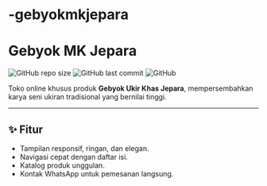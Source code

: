# -gebyokmkjepara
# Gebyok MK Jepara

![GitHub repo size](https://img.shields.io/github/repo-size/username/gebyok-mk-jepara)
![GitHub last commit](https://img.shields.io/github/last-commit/username/gebyok-mk-jepara)
![GitHub](https://img.shields.io/github/license/username/gebyok-mk-jepara)

Toko online khusus produk **Gebyok Ukir Khas Jepara**, mempersembahkan karya seni ukiran tradisional yang bernilai tinggi.

---

## ✨ Fitur

- Tampilan responsif, ringan, dan elegan.
- Navigasi cepat dengan daftar isi.
- Katalog produk unggulan.
- Kontak WhatsApp untuk pemesanan langsung.
